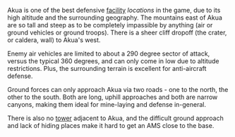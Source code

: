 Akua is one of the best defensive [facility](../locations/Facilities.md)
_locations_ in the game, due to its high altitude and the surrounding geography.
The mountains east of Akua are so tall and steep as to be completely impassible
by anything (air or ground vehicles or ground troops). There is a sheer cliff
dropoff (the crater, or caldera, wall) to Akua's west.

Enemy air vehicles are limited to about a 290 degree sector of attack, versus
the typical 360 degrees, and can only come in low due to altitude restrictions.
Plus, the surrounding terrain is excellent for anti-aircraft defense.

Ground forces can only approach Akua via two roads - one to the north, the other
to the south. Both are long, uphill approaches and both are narrow canyons,
making them ideal for mine-laying and defense in-general.

There is also no [tower](../locations/Towers.md) adjacent to Akua, and the
difficult ground approach and lack of hiding places make it hard to get an AMS
close to the base.


